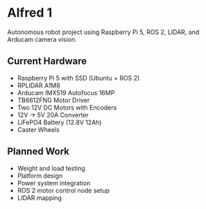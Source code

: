 # Alfred 1

Autonomous robot project using Raspberry Pi 5, ROS 2, LIDAR, and Arducam camera vision.

## Current Hardware
- Raspberry Pi 5 with SSD (Ubuntu + ROS 2)
- RPLIDAR A1M8
- Arducam IMX519 Autofocus 16MP
- TB6612FNG Motor Driver
- Two 12V DC Motors with Encoders
- 12V → 5V 20A Converter
- LiFePO4 Battery (12.8V 12Ah)
- Caster Wheels

## Planned Work
- Weight and load testing
- Platform design
- Power system integration
- ROS 2 motor control node setup
- LIDAR mapping
